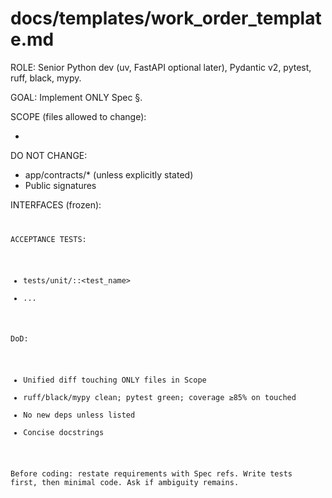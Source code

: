 # docs/templates/work_order_template.md
ROLE: Senior Python dev (uv, FastAPI optional later), Pydantic v2, pytest, ruff, black, mypy.

GOAL:
Implement ONLY Spec §<ref>.

SCOPE (files allowed to change):
- <paths>

DO NOT CHANGE:
- app/contracts/* (unless explicitly stated)
- Public signatures

INTERFACES (frozen):
<code stubs or copied models>

ACCEPTANCE TESTS:
- tests/unit/<file>::<test_name>
- ...

DoD:
- Unified diff touching ONLY files in Scope
- ruff/black/mypy clean; pytest green; coverage ≥85% on touched
- No new deps unless listed
- Concise docstrings

Before coding: restate requirements with Spec refs. Write tests first, then minimal code. Ask if ambiguity remains.
